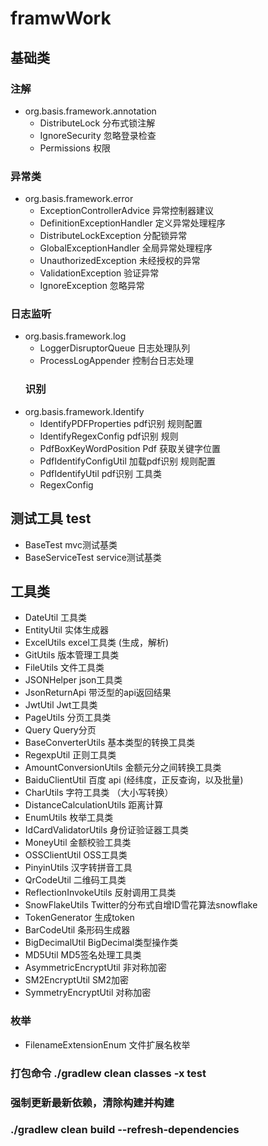 # framwWork
## 基础类
 ### 注解
* org.basis.framework.annotation
    * DistributeLock   分布式锁注解
    * IgnoreSecurity   忽略登录检查
    * Permissions  权限
 ### 异常类
* org.basis.framework.error
    * ExceptionControllerAdvice   异常控制器建议
    * DefinitionExceptionHandler  定义异常处理程序
    * DistributeLockException     分配锁异常
    * GlobalExceptionHandler      全局异常处理程序
    * UnauthorizedException       未经授权的异常
    * ValidationException         验证异常
    * IgnoreException             忽略异常
 ### 日志监听 
* org.basis.framework.log
    * LoggerDisruptorQueue        日志处理队列
    * ProcessLogAppender          控制台日志处理
  ### 识别
* org.basis.framework.Identify
    * IdentifyPDFProperties       pdf识别 规则配置
    * IdentifyRegexConfig         pdf识别 规则
    * PdfBoxKeyWordPosition       Pdf 获取关键字位置
    * PdfIdentifyConfigUtil       加载pdf识别 规则配置
    * PdfIdentifyUtil             pdf识别 工具类
    * RegexConfig
## 测试工具 test
* BaseTest mvc测试基类
* BaseServiceTest service测试基类 
## 工具类
* DateUtil                      工具类
* EntityUtil                    实体生成器
* ExcelUtils                    excel工具类 (生成，解析)
* GitUtils                      版本管理工具类
* FileUtils                     文件工具类  
* JSONHelper                    json工具类
* JsonReturnApi                 带泛型的api返回结果
* JwtUtil                       Jwt工具类
* PageUtils                     分页工具类
* Query                         Query分页
* BaseConverterUtils            基本类型的转换工具类
* RegexpUtil                    正则工具类
* AmountConversionUtils         金额元分之间转换工具类
* BaiduClientUtil               百度 api (经纬度，正反查询，以及批量)
* CharUtils                     字符工具类 （大小写转换）
* DistanceCalculationUtils      距离计算
* EnumUtils                     枚举工具类
* IdCardValidatorUtils          身份证验证器工具类
* MoneyUtil                     金额校验工具类
* OSSClientUtil                 OSS工具类 
* PinyinUtils                   汉字转拼音工具
* QrCodeUtil                    二维码工具类
* ReflectionInvokeUtils         反射调用工具类
* SnowFlakeUtils                Twitter的分布式自增ID雪花算法snowflake
* TokenGenerator                生成token  
* BarCodeUtil                   条形码生成器
* BigDecimalUtil                BigDecimal类型操作类
* MD5Util                       MD5签名处理工具类
* AsymmetricEncryptUtil         非对称加密
* SM2EncryptUtil                SM2加密
* SymmetryEncryptUtil           对称加密

### 枚举
* FilenameExtensionEnum          文件扩展名枚举

### 打包命令 ./gradlew clean classes -x test
### 强制更新最新依赖，清除构建并构建
### ./gradlew clean build --refresh-dependencies